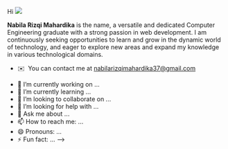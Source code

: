 Hi ![](https://user-images.githubusercontent.com/18350557/176309783-0785949b-9127-417c-8b55-ab5a4333674e.gif)

**Nabila Rizqi Mahardika** is the name, a versatile and dedicated Computer Engineering graduate with a strong passion in web development. I am continuously seeking opportunities to learn and grow in the dynamic world of technology, and eager to explore new areas and expand my knowledge in various technological domains.

*   ✉️  You can contact me at [nabilarizqimahardika37@gmail.com](mailto:nabilarizqimahardika37@gmail.com)

- 🔭 I’m currently working on ...
- 🌱 I’m currently learning ...
- 👯 I’m looking to collaborate on ...
- 🤔 I’m looking for help with ...
- 💬 Ask me about ...
- 📫 How to reach me: ...
- 😄 Pronouns: ...
- ⚡ Fun fact: ...
-->
